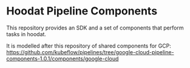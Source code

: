# Hoodat Pipeline Components

This repository provides an SDK and a set of components that perform
tasks in hoodat.

It is modelled after this repository of shared components for GCP:
https://github.com/kubeflow/pipelines/tree/google-cloud-pipeline-components-1.0.1/components/google-cloud
